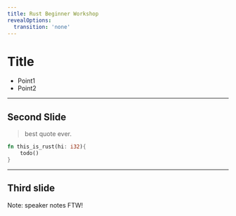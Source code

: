 ```yaml
---
title: Rust Beginner Workshop
revealOptions:
  transition: 'none'
---
```


# Title

- Point1 
- Point2

---

## Second Slide

> best quote ever.

```rust
fn this_is_rust(hi: i32){
    todo()
}
```

---

## Third slide

Note: speaker notes FTW!

